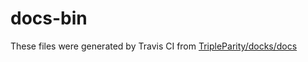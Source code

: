 # docs-bin

These files were generated by Travis CI from [TripleParity/docks/docs](https://github.com/TripleParity/docks/tree/Addéd-somé-é-s/docs)
